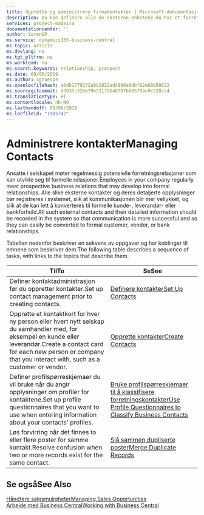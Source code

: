 ```yaml
---
title: Opprette og administrere firmakontakter | Microsoft-dokumentasjon
description: Du kan definere alle de eksterne enhetene du har et forretningsforhold til (for eksempel prospekter, kunder, leverandører og konsulenter), som kontakter.
services: project-madeira
documentationcenter: ''
author: SorenGP
ms.service: dynamics365-business-central
ms.topic: article
ms.devlang: na
ms.tgt_pltfrm: na
ms.workload: na
ms.search.keywords: relationship, prospect
ms.date: 09/06/2019
ms.author: sgroespe
ms.openlocfilehash: a0db1779172a9b2822ad4898e9dbf82e68b58622
ms.sourcegitcommit: d3035c32bb79b51179540787b98579ac0c528cc4
ms.translationtype: HT
ms.contentlocale: nb-NO
ms.lasthandoff: 09/06/2019
ms.locfileid: "1985742"
---
```

# <a name="managing-contacts"></a><span data-ttu-id="74f66-103">Administrere kontakter</span><span class="sxs-lookup"><span data-stu-id="74f66-103">Managing Contacts</span></span>
<span data-ttu-id="74f66-104">Ansatte i selskapet møter regelmessig potensielle forretningsrelasjoner som kan utvikle seg til formelle relasjoner.</span><span class="sxs-lookup"><span data-stu-id="74f66-104">Employees in your company regularly meet prospective business relations that may develop into formal relationships.</span></span> <span data-ttu-id="74f66-105">Alle slike eksterne kontakter og deres detaljerte opplysninger bør registreres i systemet, slik at kommunikasjonen blir mer vellykket, og slik at de kan lett å konverteres til formelle kunde-, leverandør- eller bankforhold.</span><span class="sxs-lookup"><span data-stu-id="74f66-105">All such external contacts and their detailed information should be recorded in the system so that communication is more successful and so they can easily be converted to formal customer, vendor, or bank relationships.</span></span>

<span data-ttu-id="74f66-106">Tabellen nedenfor beskriver en sekvens av oppgaver og har koblinger til emnene som beskriver dem.</span><span class="sxs-lookup"><span data-stu-id="74f66-106">The following table describes a sequence of tasks, with links to the topics that describe them.</span></span>

| <span data-ttu-id="74f66-107">Til</span><span class="sxs-lookup"><span data-stu-id="74f66-107">To</span></span> | <span data-ttu-id="74f66-108">Se</span><span class="sxs-lookup"><span data-stu-id="74f66-108">See</span></span> |
| --- | --- |
| <span data-ttu-id="74f66-109">Definer kontaktadministrasjon før du oppretter kontakter.</span><span class="sxs-lookup"><span data-stu-id="74f66-109">Set up contact management prior to creating contacts.</span></span> |[<span data-ttu-id="74f66-110">Definere kontakter</span><span class="sxs-lookup"><span data-stu-id="74f66-110">Set Up Contacts</span></span>](marketing-setup-contacts.md) |
| <span data-ttu-id="74f66-111">Opprette et kontaktkort for hver ny person eller hvert nytt selskap du samhandler med, for eksempel en kunde eller leverandør.</span><span class="sxs-lookup"><span data-stu-id="74f66-111">Create a contact card for each new person or company that you interact with, such as a customer or vendor.</span></span> |[<span data-ttu-id="74f66-112">Opprette kontakter</span><span class="sxs-lookup"><span data-stu-id="74f66-112">Create Contacts</span></span>](marketing-create-contact-companies.md) |
|<span data-ttu-id="74f66-113">Definer profilspørreskjemaer du vil bruke når du angir opplysninger om profiler for kontaktene.</span><span class="sxs-lookup"><span data-stu-id="74f66-113">Set up profile questionnaires that you want to use when entering information about your contacts' profiles.</span></span>|[<span data-ttu-id="74f66-114">Bruke profilspørreskjemaer til å klassifisere forretningskontakter</span><span class="sxs-lookup"><span data-stu-id="74f66-114">Use Profile Questionnaires to Classify Business Contacts</span></span>](marketing-create-contact-profile-questionnaire.md)|
|<span data-ttu-id="74f66-115">Løs forvirring når det finnes to eller flere poster for samme kontakt.</span><span class="sxs-lookup"><span data-stu-id="74f66-115">Resolve confusion when two or more records exist for the same contact.</span></span>|[<span data-ttu-id="74f66-116">Slå sammen dupliserte poster</span><span class="sxs-lookup"><span data-stu-id="74f66-116">Merge Duplicate Records</span></span>](sales-how-merge-duplicate-records.md)|

## <a name="see-also"></a><span data-ttu-id="74f66-117">Se også</span><span class="sxs-lookup"><span data-stu-id="74f66-117">See Also</span></span>
[<span data-ttu-id="74f66-118">Håndtere salgsmuligheter</span><span class="sxs-lookup"><span data-stu-id="74f66-118">Managing Sales Opportunities</span></span>](marketing-manage-sales-opportunities.md)  
[<span data-ttu-id="74f66-119">Arbeide med Business Central</span><span class="sxs-lookup"><span data-stu-id="74f66-119">Working with Business Central</span></span>](ui-work-product.md)  
